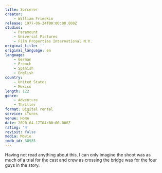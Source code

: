 ```yaml
---
title: Sorcerer
creator:
    - William Friedkin
release: 1977-06-24T00:00:00.000Z
studios:
    - Paramount
    - Universal Pictures
    - Film Properties International N.V.
original_title: ''
original_language: en
language:
    - German
    - French
    - Spanish
    - English
country:
    - United States
    - Mexico
length: 122
genre:
    - Adventure
    - Thriller
format: Digital rental
service: iTunes
venue: Home
date: 2020-04-17T04:00:00.000Z
rating: '4'
revisit: false
media: Movie
tmdb_id: 38985
---
```


Having not read anything about this, I can only imagine the shoot was as much of a trial for the cast and crew as crossing the bridge was for the four guys in the story.
